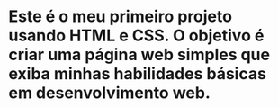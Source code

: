 # Este é o meu primeiro projeto usando HTML e CSS. O objetivo é criar uma página web simples que exiba minhas habilidades básicas em desenvolvimento web.